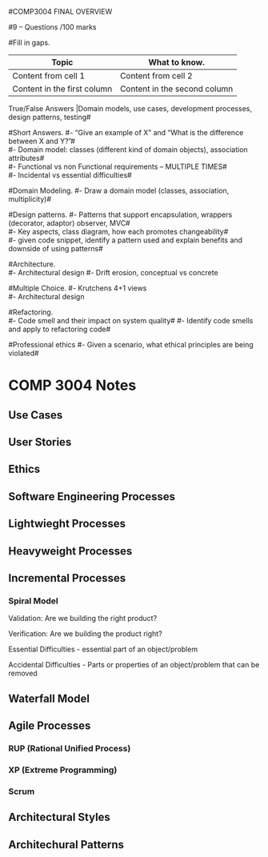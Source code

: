 #COMP3004 FINAL OVERVIEW

#9 – Questions /100 marks  

#Fill in gaps.

Topic | What to know.
------------ | -------------
Content from cell 1 | Content from cell 2
Content in the first column | Content in the second column

True/False Answers |Domain models, use cases, development processes, design patterns, testing#  

#Short Answers. 
	#- “Give an example of X” and “What is the difference between X and Y?”#  
	#- Domain model: classes (different kind of domain objects), association attributes#  
	#- Functional vs non Functional requirements – MULTIPLE TIMES#  
	#- Incidental vs essential difficulties#   

#Domain Modeling.
	#- Draw a domain model (classes, association, multiplicity)#  

#Design patterns.
	#- Patterns that support encapsulation, wrappers (decorator, adaptor) observer, MVC#  
	#- Key aspects, class diagram, how each promotes changeability#  
	#- given code snippet, identify a pattern used and explain benefits and downside of using patterns#  

#Architecture.  
	#- Architectural design
	#- Drift erosion, conceptual vs concrete
	
#Multiple Choice.
	#- Krutchens 4+1 views  
	#- Architectural design  
	
#Refactoring.  
	#- Code smell and their impact on system quality#
	#- Identify code smells and apply to refactoring code#

#Professional ethics
	#- Given a scenario, what ethical principles are being violated#

# COMP 3004 Notes

## Use Cases

## User Stories

## Ethics

## Software Engineering Processes

## Lightwieght Processes
## Heavyweight Processes

## Incremental Processes
### Spiral Model

Validation: Are we building the right product?

Verification: Are we building the product right?

Essential Difficulties - essential part of an object/problem

Accidental Difficulties - Parts or properties of an object/problem that can be removed


## Waterfall Model

## Agile Processes
### RUP (Rational Unified Process)
### XP (Extreme Programming)
### Scrum

## Architectural Styles

## Architechural Patterns

